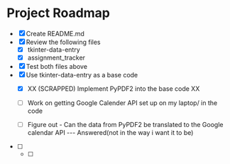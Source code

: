 # Project Roadmap
- [X] Create README.md
- [X] Review the following files
  - [X]   tkinter-data-entry
  - [X]   assignment_tracker
- [X] Test both files above
- [X] Use tkinter-data-entry as a base code
    - [X] XX (SCRAPPED) Implement PyPDF2 into the base code XX
  
    - [ ] Work on getting Google Calender API set up on my laptop/ in the code
  - [ ] Figure out - Can the data from PyPDF2 be translated to the Google calendar API --- Answered(not in the way i want it to be)
- [ ] 
    - [ ] 
